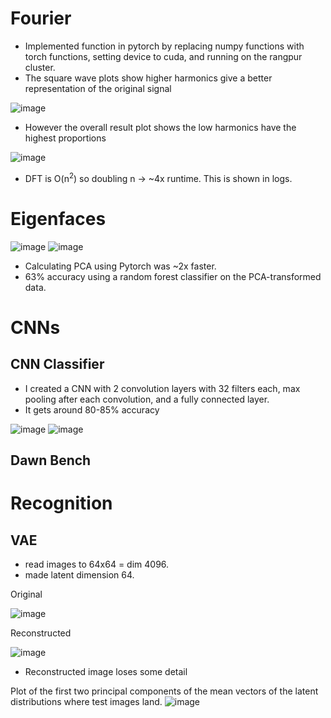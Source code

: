 # Fourier

- Implemented function in pytorch by replacing numpy functions with torch functions, setting device to cuda, and running on the rangpur cluster. 
- The square wave plots show higher harmonics give a better representation of the original signal

![image](fourier/square_wave_h=17.png)

- However the overall result plot shows the low harmonics have the highest proportions

![image](fourier/fourier_results_N=2048.png)

- DFT is O(n<sup>2</sup>) so doubling n -> ~4x runtime. This is shown in logs. 

# Eigenfaces
![image](eigenfaces/eigenfaces.png)
![image](eigenfaces/compactness.png)

- Calculating PCA using Pytorch was ~2x faster.
- 63% accuracy using a random forest classifier on the PCA-transformed data. 

# CNNs
## CNN Classifier
- I created a CNN with 2 convolution layers with 32 filters each, max pooling after each convolution, and a fully connected layer. 
- It gets around 80-85% accuracy

![image](cnn/cnn_results/prediction_0.png)
![image](cnn/cnn_results/prediction_4.png)

## Dawn Bench

# Recognition

## VAE
- read images to 64x64 = dim 4096.
- made latent dimension 64. 

Original 

![image](recognition/vae_images/original/0.png)

Reconstructed

![image](recognition/vae_images/reconstructed/0.png)

- Reconstructed image loses some detail

Plot of the first two principal components of the mean vectors of the latent distributions where test images land.
![image](recognition/vae_images/plots/pca-test-to-latent.png)